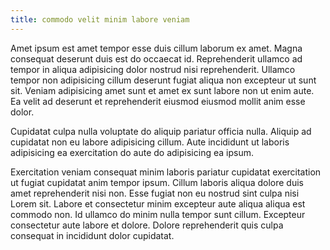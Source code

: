```yaml
---
title: commodo velit minim labore veniam
---
```


Amet ipsum est amet tempor esse duis cillum laborum ex amet. Magna consequat deserunt duis est do occaecat id. Reprehenderit ullamco ad tempor in aliqua adipisicing dolor nostrud nisi reprehenderit. Ullamco tempor non adipisicing cillum deserunt fugiat aliqua non excepteur ut sunt sit. Veniam adipisicing amet sunt et amet ex sunt labore non ut enim aute. Ea velit ad deserunt et reprehenderit eiusmod eiusmod mollit anim esse dolor.

Cupidatat culpa nulla voluptate do aliquip pariatur officia nulla. Aliquip ad cupidatat non eu labore adipisicing cillum. Aute incididunt ut laboris adipisicing ea exercitation do aute do adipisicing ea ipsum.

Exercitation veniam consequat minim laboris pariatur cupidatat exercitation ut fugiat cupidatat anim tempor ipsum. Cillum laboris aliqua dolore duis amet reprehenderit nisi non. Esse fugiat non eu nostrud sint culpa nisi Lorem sit. Labore et consectetur minim excepteur aute aliqua aliqua est commodo non. Id ullamco do minim nulla tempor sunt cillum. Excepteur consectetur aute labore et dolore. Dolore reprehenderit quis culpa consequat in incididunt dolor cupidatat.